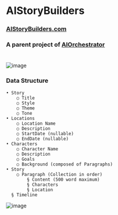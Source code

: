 # AIStoryBuilders
### [AIStoryBuilders.com](https://AIStoryBuilders.com)
### A parent project of [AIOrchestrator](https://github.com/ADefWebserver/AIOrchestrator)
#
![image](https://github.com/ADefWebserver/AIStoryBuilders/assets/1857799/d3b68f41-5123-47bf-b5d2-b481cae20811)

### Data Structure

	• Story
		○ Title
		○ Style
		○ Theme
		○ Tone
	• Locations 
		○ Location Name
		○ Description
		○ StartDate (nullable)
		○ EndDate (nullable)
	• Characters
		○ Character Name
		○ Description
		○ Goals
		○ Background (composed of Paragraphs)
	• Story 
		○ Paragraph (Collection in order)
			§ Content (500 word maximum)
			§ Characters
			§ Location
      § Timeline

![image](https://github.com/ADefWebserver/AIStoryBuilders/assets/1857799/284cbbe7-4cfb-47ca-90b5-f0ee06b1cf4e)

